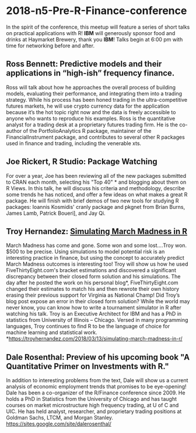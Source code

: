 # 2018-n5-Pre-R-Finance-conference

In the spirit of the conference, this meetup will feature a series of short talks on practical applications with R! **IBM** will generously sponsor food and drinks at Haymarket Brewery, thank you **IBM**! Talks begin at 6:00 pm with time for networking before and after.

## Ross Bennett: Predictive models and their applications in “high-ish” frequency finance.

Ross will talk about how he approaches the overall process of building models, evaluating their performance, and integrating them into a trading strategy. While his process has been honed trading in the ultra-competitive futures markets, he will use crypto currency data for the application because it’s the hot topic right now and the data is freely accessible to anyone who wants to reproduce his examples.
Ross is the quantitative analyst for a trading desk at a proprietary futures trading firm. He is the co-author of the PortfolioAnalytics R package, maintainer of the FinancialInstrument package, and contributes to several other R packages used in finance and trading, including the venerable xts.

## Joe Rickert, R Studio: Package Watching

For over a year, Joe has been reviewing all of the new packages submitted to CRAN each month, selecting his "Top 40" * and blogging about them on R Views. In this talk, he will discuss his criteria and methodology, describe some trends he has noticed, and offer a few ideas on what makes a great R package. He will finish with brief demos of two new tools for studying R packages: Ioannis Kosmidis' cranly package and pkgnet from Brian Burns, James Lamb, Patrick Boueri], and Jay Qi.



## Troy Hernandez: [Simulating March Madness in R](https://troyhernandez.com/2018/03/13/simulating-march-madness-in-r/)

March Madness has come and gone. Some won and some lost….Troy won. $500 to be precise. Using simulations to model potential risk is an interesting practice in finance, but using the concept to accurately predict March Madness outcomes is interesting too!
Troy will show us how he used FiveThirtyEight.com's bracket estimations and discovered a significant discrepancy between their closed form solution and his simulations. The day after he posted the work on his personal blog*, FiveThirtyEight.com changed their estimates to match his and then rewrote their own history erasing their previous support for Virginia as National Champ! Did Troy’s blog post expose an error in their closed form solution? While the world may never know, you can know how to write a tournament simulator in R after watching his talk.
Troy is an Executive Architect for IBM and has a PhD in statistics from University of Illinois – Chicago. Versed in many programming languages, Troy continues to find R to be the language of choice for machine learning and statistical work.
*https://troyhernandez.com/2018/03/13/simulating-march-madness-in-r/

## Dale Rosenthal: Preview of his upcoming book "A Quantitative Primer on Investments with R."

In addition to interesting problems from the text, Dale will show us a current analysis of economic employment trends that promises to be eye-opening!
Dale has been a co-organizer of the R/Finance conference since 2009. He holds a PhD in Statistics from the University of Chicago and has taught courses on market microstructure high frequency trading, at U of C and UIC. He has held analyst, researcher, and proprietary trading positions at Goldman Sachs, LTCM, and Morgan Stanley.
https://sites.google.com/site/dalerosenthal/